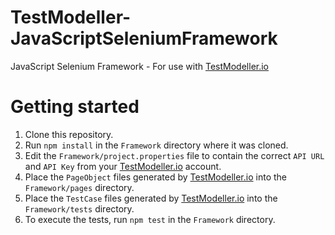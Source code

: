 # TestModeller-JavaScriptSeleniumFramework
JavaScript Selenium Framework - For use with [TestModeller.io](http://www.testmodeller.io)

# Getting started
1. Clone this repository.
2. Run `npm install` in the `Framework` directory where it was cloned.
3. Edit the `Framework/project.properties` file to contain the correct `API URL` and `API Key` from your [TestModeller.io](http://www.testmodeller.io)  account.
4. Place the `PageObject` files generated by [TestModeller.io](http://www.testmodeller.io) into the `Framework/pages` directory.
5. Place the `TestCase` files generated by [TestModeller.io](http://www.testmodeller.io) into the `Framework/tests` directory.
6. To execute the tests, run `npm test` in the `Framework` directory.
